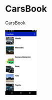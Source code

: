 # CarsBook
CarsBook

![Error](https://github.com/hasanbektas1/CarsBook/blob/master/app/src/main/res/drawable/cars%20(1).png)
